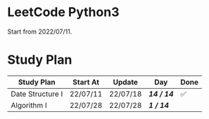 # LeetCode Python3

Start from 2022/07/11.


# Study Plan


| Study Plan       | Start At | Update   | Day           | Done               |
| ---------------- | -------- | -------- | ------------- | ------------------ |
| Date Structure I | 22/07/11 | 22/07/18 | **_14 / 14_** | :white_check_mark: |
| Algorithm I      | 22/07/28 | 22/07/28 | **_1 / 14_**  |                    |